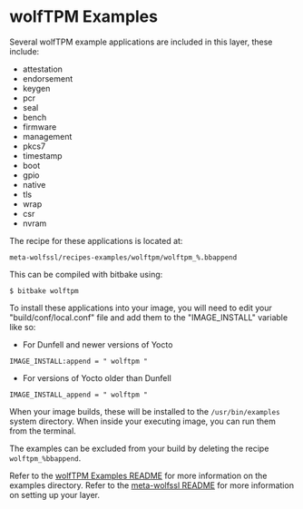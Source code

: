 wolfTPM Examples 
================

Several wolfTPM example applications are included
in this layer, these include:

- attestation
- endorsement
- keygen
- pcr
- seal
- bench
- firmware
- management
- pkcs7
- timestamp
- boot
- gpio
- native
- tls
- wrap
- csr
- nvram

The recipe for these applications is located at:
```
meta-wolfssl/recipes-examples/wolftpm/wolftpm_%.bbappend
```

This can be compiled with bitbake using:

```
$ bitbake wolftpm
```

To install these applications into your image,
you will need to edit your "build/conf/local.conf"
file and add them to the "IMAGE_INSTALL" variable
like so:

- For Dunfell and newer versions of Yocto
```
IMAGE_INSTALL:append = " wolftpm "
```

- For versions of Yocto older than Dunfell
```
IMAGE_INSTALL_append = " wolftpm "
```

When your image builds, these will be installed
to the `/usr/bin/examples` system directory. When
inside your executing image, you can run them from
the terminal. 

The examples can be excluded from your build by 
deleting the recipe `wolftpm_%bbappend`.

Refer to the [wolfTPM Examples README](https://github.com/wolfSSL/wolfTPM/blob/master/examples/README.md) 
for more information on the examples directory. 
Refer to the [meta-wolfssl README](https://github.com/wolfSSL/meta-wolfssl/blob/master/README.md)
for more information on setting up your layer.
